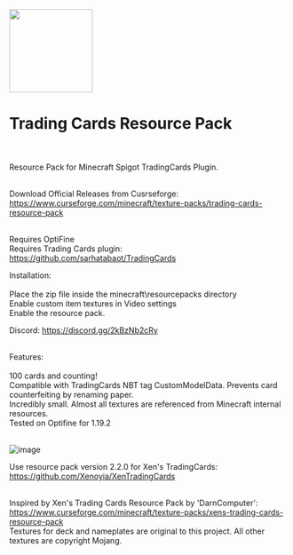 <img src="https://user-images.githubusercontent.com/54421422/194735636-5232db64-1f01-45b8-9c38-ee64e15bfb1a.png" width="150">

# Trading Cards Resource Pack<br /><br />
Resource Pack for Minecraft Spigot TradingCards Plugin.<br /><br />

Download Official Releases from Cusrseforge:<br />https://www.curseforge.com/minecraft/texture-packs/trading-cards-resource-pack<br /><br />

Requires OptiFine<br />
Requires Trading Cards plugin:<br />
https://github.com/sarhatabaot/TradingCards<br />

Installation:<br /><br />
Place the zip file inside the minecraft\resourcepacks directory<br />
Enable custom item textures in Video settings<br />
Enable the resource pack.<br />

Discord: https://discord.gg/2kBzNb2cRy<br /><br />

Features:<br /><br />
100 cards and counting!<br />
Compatible with TradingCards NBT tag CustomModelData. Prevents card counterfeiting by renaming paper.<br />
Incredibly small. Almost all textures are referenced from Minecraft internal resources.<br />
Tested on Optifine for 1.19.2<br /><br />

![image](https://user-images.githubusercontent.com/54421422/194282188-adab4cea-c2a0-4e99-bb8f-46e325024c33.png)

Use resource pack version 2.2.0 for Xen's TradingCards: https://github.com/Xenoyia/XenTradingCards<br /><br />

Inspired by Xen's Trading Cards Resource Pack by 'DarnComputer':<br />https://www.curseforge.com/minecraft/texture-packs/xens-trading-cards-resource-pack<br />
Textures for deck and nameplates are original to this project.  All other textures are copyright Mojang.

